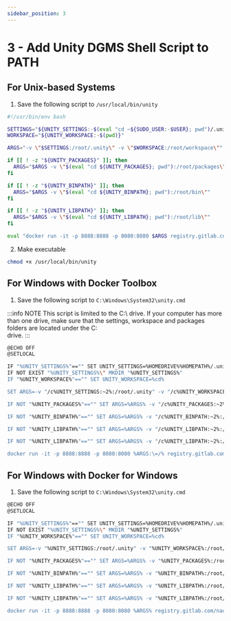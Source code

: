 ```yaml
---
sidebar_position: 3
---
```


# 3 - Add Unity DGMS Shell Script to PATH

## For Unix-based Systems

1. Save the following script to `/usr/local/bin/unity`

```bash
#!/usr/bin/env bash

SETTINGS="${UNITY_SETTINGS:-$(eval "cd ~${SUDO_USER:-$USER}; pwd")/.unity}"
WORKSPACE="${UNITY_WORKSPACE:-$(pwd)}"

ARGS="-v \"$SETTINGS:/root/.unity\" -v \"$WORKSPACE:/root/workspace\""

if [[ ! -z "${UNITY_PACKAGES}" ]]; then
  ARGS="$ARGS -v \"$(eval "cd ${UNITY_PACKAGES}; pwd"):/root/packages\""
fi

if [[ ! -z "${UNITY_BINPATH}" ]]; then
  ARGS="$ARGS -v \"$(eval "cd ${UNITY_BINPATH}; pwd"):/root/bin\""
fi

if [[ ! -z "${UNITY_LIBPATH}" ]]; then
  ARGS="$ARGS -v \"$(eval "cd ${UNITY_LIBPATH}; pwd"):/root/lib\""
fi

eval "docker run -it -p 8888:8888 -p 8080:8080 $ARGS registry.gitlab.com/nachawati/unity/docker:0.0.1-SNAPSHOT $@"
```

2. Make executable

```bash
chmod +x /usr/local/bin/unity
```

## For Windows with Docker Toolbox

1. Save the following script to `C:\Windows\System32\unity.cmd`

:::info NOTE
This script is limited to the C:\ drive. If your computer has more than one drive,
make sure that the settings, workspace and packages folders are located under the C:\
drive.
:::

```bash
@ECHO OFF
@SETLOCAL

IF "%UNITY_SETTINGS%"=="" SET UNITY_SETTINGS=%HOMEDRIVE%%HOMEPATH%/.unity
IF NOT EXIST "%UNITY_SETTINGS%\" MKDIR "%UNITY_SETTINGS%"
IF "%UNITY_WORKSPACE%"=="" SET UNITY_WORKSPACE=%cd%

SET ARGS=-v "/c%UNITY_SETTINGS:~2%:/root/.unity" -v "/c%UNITY_WORKSPACE:~2%:/root/workspace"

IF NOT "%UNITY_PACKAGES%"=="" SET ARGS=%ARGS% -v "/c%UNITY_PACKAGES:~2%:/root/packages"

IF NOT "%UNITY_BINPATH%"=="" SET ARGS=%ARGS% -v "/c%UNITY_BINPATH:~2%:/root/packages"

IF NOT "%UNITY_LIBPATH%"=="" SET ARGS=%ARGS% -v "/c%UNITY_LIBPATH:~2%:/root/bin"

IF NOT "%UNITY_LIBPATH%"=="" SET ARGS=%ARGS% -v "/c%UNITY_LIBPATH:~2%:/root/lib"

docker run -it -p 8888:8888 -p 8080:8080 %ARGS:\=/% registry.gitlab.com/nachawati/unity/docker:0.0.1-SNAPSHOT %*
```

## For Windows with Docker for Windows

1. Save the following script to `C:\Windows\System32\unity.cmd`

```bash
@ECHO OFF
@SETLOCAL

IF "%UNITY_SETTINGS%"=="" SET UNITY_SETTINGS=%HOMEDRIVE%%HOMEPATH%/.unity
IF NOT EXIST "%UNITY_SETTINGS%\" MKDIR "%UNITY_SETTINGS%"
IF "%UNITY_WORKSPACE%"=="" SET UNITY_WORKSPACE=%cd%

SET ARGS=-v "%UNITY_SETTINGS:/root/.unity" -v "%UNITY_WORKSPACE%:/root/workspace"

IF NOT "%UNITY_PACKAGES%"=="" SET ARGS=%ARGS% -v "%UNITY_PACKAGES%:/root/packages"

IF NOT "%UNITY_BINPATH%"=="" SET ARGS=%ARGS% -v "%UNITY_BINPATH%:/root/packages"

IF NOT "%UNITY_LIBPATH%"=="" SET ARGS=%ARGS% -v "%UNITY_LIBPATH%:/root/bin"

IF NOT "%UNITY_LIBPATH%"=="" SET ARGS=%ARGS% -v "%UNITY_LIBPATH%:/root/lib"

docker run -it -p 8888:8888 -p 8080:8080 %ARGS% registry.gitlab.com/nachawati/unity/docker:0.0.1-SNAPSHOT %*
```